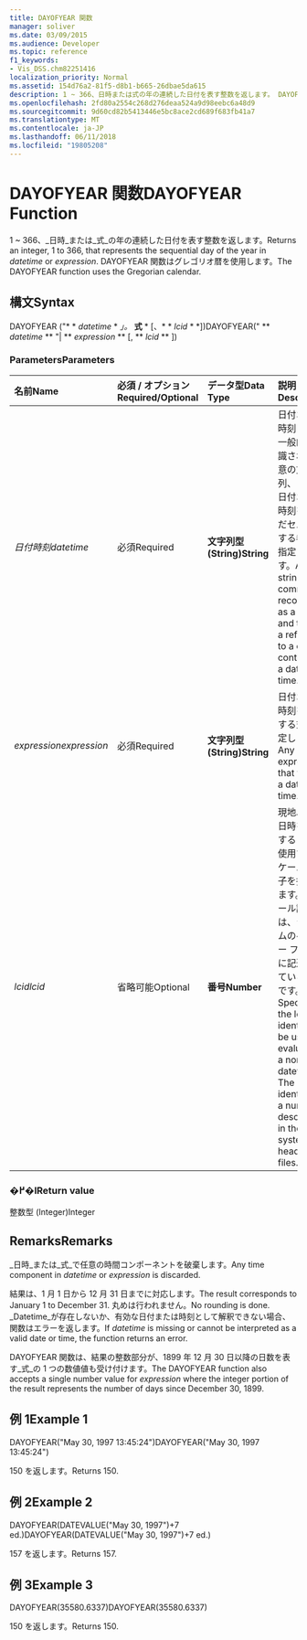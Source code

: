 ```yaml
---
title: DAYOFYEAR 関数
manager: soliver
ms.date: 03/09/2015
ms.audience: Developer
ms.topic: reference
f1_keywords:
- Vis_DSS.chm82251416
localization_priority: Normal
ms.assetid: 154d76a2-81f5-d8b1-b665-26dbae5da615
description: 1 ~ 366、日時または式の年の連続した日付を表す整数を返します。 DAYOFYEAR 関数はグレゴリオ暦を使用します。
ms.openlocfilehash: 2fd80a2554c268d276deaa524a9d98eebc6a48d9
ms.sourcegitcommit: 9d60cd82b5413446e5bc8ace2cd689f683fb41a7
ms.translationtype: MT
ms.contentlocale: ja-JP
ms.lasthandoff: 06/11/2018
ms.locfileid: "19805208"
---
```

# <a name="dayofyear-function"></a><span data-ttu-id="2c5bb-104">DAYOFYEAR 関数</span><span class="sxs-lookup"><span data-stu-id="2c5bb-104">DAYOFYEAR Function</span></span>

<span data-ttu-id="2c5bb-105">1 ~ 366、_日時_または_式_の年の連続した日付を表す整数を返します。</span><span class="sxs-lookup"><span data-stu-id="2c5bb-105">Returns an integer, 1 to 366, that represents the sequential day of the year in  _datetime_ or  _expression_.</span></span> <span data-ttu-id="2c5bb-106">DAYOFYEAR 関数はグレゴリオ暦を使用します。</span><span class="sxs-lookup"><span data-stu-id="2c5bb-106">The DAYOFYEAR function uses the Gregorian calendar.</span></span>
  
## <a name="syntax"></a><span data-ttu-id="2c5bb-107">構文</span><span class="sxs-lookup"><span data-stu-id="2c5bb-107">Syntax</span></span>

<span data-ttu-id="2c5bb-108">DAYOFYEAR ("* * *datetime* * *」。* **式** * [、* * *lcid* * *])</span><span class="sxs-lookup"><span data-stu-id="2c5bb-108">DAYOFYEAR(" ** *datetime* ** "| ** *expression* ** [, ** *lcid* ** ])</span></span> 
  
### <a name="parameters"></a><span data-ttu-id="2c5bb-109">Parameters</span><span class="sxs-lookup"><span data-stu-id="2c5bb-109">Parameters</span></span>

|<span data-ttu-id="2c5bb-110">**名前**</span><span class="sxs-lookup"><span data-stu-id="2c5bb-110">**Name**</span></span>|<span data-ttu-id="2c5bb-111">**必須 / オプション**</span><span class="sxs-lookup"><span data-stu-id="2c5bb-111">**Required/Optional**</span></span>|<span data-ttu-id="2c5bb-112">**データ型**</span><span class="sxs-lookup"><span data-stu-id="2c5bb-112">**Data Type**</span></span>|<span data-ttu-id="2c5bb-113">**説明**</span><span class="sxs-lookup"><span data-stu-id="2c5bb-113">**Description**</span></span>|
|:-----|:-----|:-----|:-----|
| <span data-ttu-id="2c5bb-114">_日付時刻_</span><span class="sxs-lookup"><span data-stu-id="2c5bb-114">_datetime_</span></span> <br/> |<span data-ttu-id="2c5bb-115">必須</span><span class="sxs-lookup"><span data-stu-id="2c5bb-115">Required</span></span>  <br/> |<span data-ttu-id="2c5bb-116">**文字列型 (String)**</span><span class="sxs-lookup"><span data-stu-id="2c5bb-116">**String**</span></span> <br/> |<span data-ttu-id="2c5bb-117">日付および時刻として一般的に認識される任意の文字列、または日付および時刻を含んだセルに対する参照を指定します。</span><span class="sxs-lookup"><span data-stu-id="2c5bb-117">Any string commonly recognized as a date and time or a reference to a cell containing a date and time.</span></span>  <br/> |
| <span data-ttu-id="2c5bb-118">_expression_</span><span class="sxs-lookup"><span data-stu-id="2c5bb-118">_expression_</span></span> <br/> |<span data-ttu-id="2c5bb-119">必須</span><span class="sxs-lookup"><span data-stu-id="2c5bb-119">Required</span></span>  <br/> |<span data-ttu-id="2c5bb-120">**文字列型 (String)**</span><span class="sxs-lookup"><span data-stu-id="2c5bb-120">**String**</span></span> <br/> |<span data-ttu-id="2c5bb-121">日付および時刻を算出する式を指定します。</span><span class="sxs-lookup"><span data-stu-id="2c5bb-121">Any expression that yields a date and time.</span></span>  <br/> |
| <span data-ttu-id="2c5bb-122">_lcid_</span><span class="sxs-lookup"><span data-stu-id="2c5bb-122">_lcid_</span></span> <br/> |<span data-ttu-id="2c5bb-123">省略可能</span><span class="sxs-lookup"><span data-stu-id="2c5bb-123">Optional</span></span>  <br/> |<span data-ttu-id="2c5bb-124">**番号**</span><span class="sxs-lookup"><span data-stu-id="2c5bb-124">**Number**</span></span> <br/> |<span data-ttu-id="2c5bb-p103">現地以外の日時を計算するときに使用するロケール識別子を指定します。ロケール識別子は、システムのヘッダー ファイルに記述されている数字です。</span><span class="sxs-lookup"><span data-stu-id="2c5bb-p103">Specifies the locale identifier to be used in evaluating a non-local datetime. The locale identifier is a number described in the system header files.</span></span>  <br/> |
   
### <a name="return-value"></a><span data-ttu-id="2c5bb-127">�߂�l</span><span class="sxs-lookup"><span data-stu-id="2c5bb-127">Return value</span></span>

<span data-ttu-id="2c5bb-128">整数型 (Integer)</span><span class="sxs-lookup"><span data-stu-id="2c5bb-128">Integer</span></span>
  
## <a name="remarks"></a><span data-ttu-id="2c5bb-129">Remarks</span><span class="sxs-lookup"><span data-stu-id="2c5bb-129">Remarks</span></span>

<span data-ttu-id="2c5bb-130">_日時_または_式_で任意の時間コンポーネントを破棄します。</span><span class="sxs-lookup"><span data-stu-id="2c5bb-130">Any time component in  _datetime_ or  _expression_ is discarded.</span></span> 
  
<span data-ttu-id="2c5bb-131">結果は、1 月 1 日から 12 月 31 日までに対応します。</span><span class="sxs-lookup"><span data-stu-id="2c5bb-131">The result corresponds to January 1 to December 31.</span></span> <span data-ttu-id="2c5bb-132">丸めは行われません。</span><span class="sxs-lookup"><span data-stu-id="2c5bb-132">No rounding is done.</span></span> <span data-ttu-id="2c5bb-133">_Datetime_が存在しないか、有効な日付または時刻として解釈できない場合、関数はエラーを返します。</span><span class="sxs-lookup"><span data-stu-id="2c5bb-133">If  _datetime_ is missing or cannot be interpreted as a valid date or time, the function returns an error.</span></span> 
  
<span data-ttu-id="2c5bb-134">DAYOFYEAR 関数は、結果の整数部分が、1899 年 12 月 30 日以降の日数を表す_式_の 1 つの数値値も受け付けます。</span><span class="sxs-lookup"><span data-stu-id="2c5bb-134">The DAYOFYEAR function also accepts a single number value for  _expression_ where the integer portion of the result represents the number of days since December 30, 1899.</span></span> 
  
## <a name="example-1"></a><span data-ttu-id="2c5bb-135">例 1</span><span class="sxs-lookup"><span data-stu-id="2c5bb-135">Example 1</span></span>

<span data-ttu-id="2c5bb-136">DAYOFYEAR("May 30, 1997 13:45:24")</span><span class="sxs-lookup"><span data-stu-id="2c5bb-136">DAYOFYEAR("May 30, 1997 13:45:24")</span></span>
  
<span data-ttu-id="2c5bb-137">150 を返します。</span><span class="sxs-lookup"><span data-stu-id="2c5bb-137">Returns 150.</span></span>
  
## <a name="example-2"></a><span data-ttu-id="2c5bb-138">例 2</span><span class="sxs-lookup"><span data-stu-id="2c5bb-138">Example 2</span></span>

<span data-ttu-id="2c5bb-139">DAYOFYEAR(DATEVALUE("May 30, 1997")+7 ed.)</span><span class="sxs-lookup"><span data-stu-id="2c5bb-139">DAYOFYEAR(DATEVALUE("May 30, 1997")+7 ed.)</span></span>
  
<span data-ttu-id="2c5bb-140">157 を返します。</span><span class="sxs-lookup"><span data-stu-id="2c5bb-140">Returns 157.</span></span>
  
## <a name="example-3"></a><span data-ttu-id="2c5bb-141">例 3</span><span class="sxs-lookup"><span data-stu-id="2c5bb-141">Example 3</span></span>

<span data-ttu-id="2c5bb-142">DAYOFYEAR(35580.6337)</span><span class="sxs-lookup"><span data-stu-id="2c5bb-142">DAYOFYEAR(35580.6337)</span></span>
  
<span data-ttu-id="2c5bb-143">150 を返します。</span><span class="sxs-lookup"><span data-stu-id="2c5bb-143">Returns 150.</span></span>
  

